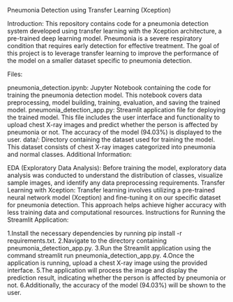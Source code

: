 Pneumonia Detection using Transfer Learning (Xception)

Introduction:
This repository contains code for a pneumonia detection system developed using transfer learning with the Xception architecture, a pre-trained deep learning model. Pneumonia is a severe respiratory condition that requires early detection for effective treatment. The goal of this project is to leverage transfer learning to improve the performance of the model on a smaller dataset specific to pneumonia detection.

Files:

pneumonia_detection.ipynb: Jupyter Notebook containing the code for training the pneumonia detection model. This notebook covers data preprocessing, model building, training, evaluation, and saving the trained model.
pneumonia_detection_app.py: Streamlit application file for deploying the trained model. This file includes the user interface and functionality to upload chest X-ray images and predict whether the person is affected by pneumonia or not. The accuracy of the model (94.03%) is displayed to the user.
data/: Directory containing the dataset used for training the model. This dataset consists of chest X-ray images categorized into pneumonia and normal classes.
Additional Information:

EDA (Exploratory Data Analysis): Before training the model, exploratory data analysis was conducted to understand the distribution of classes, visualize sample images, and identify any data preprocessing requirements.
Transfer Learning with Xception: Transfer learning involves utilizing a pre-trained neural network model (Xception) and fine-tuning it on our specific dataset for pneumonia detection. This approach helps achieve higher accuracy with less training data and computational resources.
Instructions for Running the Streamlit Application:

1.Install the necessary dependencies by running pip install -r requirements.txt.
2.Navigate to the directory containing pneumonia_detection_app.py.
3.Run the Streamlit application using the command streamlit run pneumonia_detection_app.py.
4.Once the application is running, upload a chest X-ray image using the provided interface.
5.The application will process the image and display the prediction result, indicating whether the person is affected by pneumonia or not.
6.Additionally, the accuracy of the model (94.03%) will be shown to the user.
